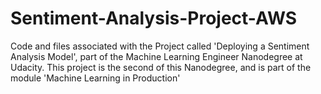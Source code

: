 # Sentiment-Analysis-Project-AWS
Code and files associated with the Project called 'Deploying a Sentiment Analysis Model', part of the Machine Learning Engineer Nanodegree at Udacity. This project is the second of this Nanodegree, and is part of the module 'Machine Learning in Production'
